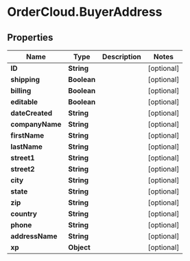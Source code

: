 # OrderCloud.BuyerAddress

## Properties
Name | Type | Description | Notes
------------ | ------------- | ------------- | -------------
**ID** | **String** |  | [optional] 
**shipping** | **Boolean** |  | [optional] 
**billing** | **Boolean** |  | [optional] 
**editable** | **Boolean** |  | [optional] 
**dateCreated** | **String** |  | [optional] 
**companyName** | **String** |  | [optional] 
**firstName** | **String** |  | [optional] 
**lastName** | **String** |  | [optional] 
**street1** | **String** |  | [optional] 
**street2** | **String** |  | [optional] 
**city** | **String** |  | [optional] 
**state** | **String** |  | [optional] 
**zip** | **String** |  | [optional] 
**country** | **String** |  | [optional] 
**phone** | **String** |  | [optional] 
**addressName** | **String** |  | [optional] 
**xp** | **Object** |  | [optional] 


